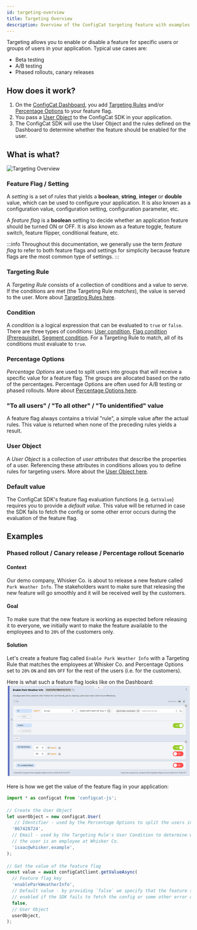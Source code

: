 ```yaml
---
id: targeting-overview
title: Targeting Overview
description: Overview of the ConfigCat targeting feature with examples.
---
```


Targeting allows you to enable or disable a feature for specific users or groups of users in your application. Typical use cases are:
- Beta testing
- A/B testing
- Phased rollouts, canary releases

## How does it work?

1. On the <a href="https://app.configcat.com" target="_blank">ConfigCat Dashboard</a>, you add [Targeting Rules](../targeting-rule/targeting-rule-overview) and/or [Percentage Options](../percentage-options) to your feature flag.
2. You pass a [User Object](../user-object) to the ConfigCat SDK in your application.
3. The ConfigCat SDK will use the User Object and the rules defined on the Dashboard to determine whether the feature should be enabled for the user.

## What is what?
![Targeting Overview](/assets/targeting/targeting-overview/targeting.jpg)

### Feature Flag / Setting

A *setting* is a set of rules that yields a **boolean**, **string**, **integer** or **double** value, which can be used to configure your application. It is also known as a configuration value, configuration setting, configuration parameter, etc.

A *feature flag* is a **boolean** setting to decide whether an application feature should be turned ON or OFF. It is also known as a feature toggle, feature switch, feature flipper, conditional feature, etc.

:::info
Throughout this documentation, we generally use the term *feature flag* to refer to both feature flags and settings for simplicity because feature flags are the most common type of settings.
:::

### Targeting Rule

A *Targeting Rule* consists of a collection of conditions and a value to serve. If the conditions are met (the Targeting Rule *matches*), the value is served to the user. More about [Targeting Rules here](../targeting-rule/targeting-rule-overview).

### Condition

A *condition* is a logical expression that can be evaluated to `true` or `false`. There are three types of conditions: [User condition](../targeting-rule/user-condition), [Flag condition (Prerequisite)](../targeting-rule/flag-condition), [Segment condition](../targeting-rule/segment-condition). For a Targeting Rule to match, all of its conditions must evaluate to `true`.

### Percentage Options

*Percentage Options* are used to split users into groups that will receive a specific value for a feature flag. The groups are allocated based on the ratio of the percentages. Percentage Options are often used for A/B testing or phased rollouts. More about [Percentage Options here](../percentage-options).

### "To all users" / "To all other" / "To unidentified" value

A feature flag always contains a trivial "rule", a simple value after the actual rules. This value is returned when none of the preceding rules yields a result.

### User Object

A *User Object* is a collection of *user attributes* that describe the properties of a user. Referencing these attributes in conditions allows you to define rules for targeting users. More about the [User Object here](../user-object).

### Default value

The ConfigCat SDK's feature flag evaluation functions (e.g. `GetValue`) requires you to provide a *default value*. This value will be returned in case the SDK fails to fetch the config or some other error occurs during the evaluation of the feature flag.

## Examples

### Phased rollout / Canary release / Percentage rollout Scenario

#### Context
Our demo company, Whisker Co. is about to release a new feature called `Park Weather Info`. The stakeholders want to make sure that releasing the new feature will go smoothly and it will be received well by the customers.

#### Goal
To make sure that the new feature is working as expected before releasing it to everyone, we initially want to make the feature available to the employees and to `20%` of the customers only.

#### Solution
Let's create a feature flag called `Enable Park Weather Info` with a Targeting Rule that matches the employees at Whisker Co. and Percentage Options set to `20%` `ON` and `80%` `OFF` for the rest of the users (i.e. for the customers).

Here is what such a feature flag looks like on the Dashboard:
![Phased rollout Example](../../static/assets/targeting/targeting-overview/phased-rollout.jpg)

Here is how we get the value of the feature flag in your application:
```js
import * as configcat from 'configcat-js';

// Create the User Object
let userObject = new configcat.User(
   // Identifier - used by the Percentage Options to split the users into groups
  '867428724',
  // Email - used by the Targeting Rule's User Condition to determine whether
  // the user is an employee at Whisker Co.
  'isaac@whisker.example',
);

// Get the value of the feature flag
const value = await configCatClient.getValueAsync(
  // Feature flag key
  'enableParkWeatherInfo',
  // Default value - by providing `false` we specify that the feature should not be
  // enabled if the SDK fails to fetch the config or some other error occurs
  false,
  // User Object
  userObject,
);
```